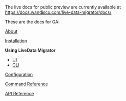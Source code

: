 The live docs for public preview are currently available at https://docs.wandisco.com/live-data-migrator/docs/

These are the docs for GA:

[About](about.md)

[Installation](installation.md)

**Using LiveData Migrator**
* [UI](operation-ui.md)
* [CLI](operation-cli.md)

[Configuration](configuration.md)

[Command Reference](command-reference.md)

[API Reference](api-reference.md)
